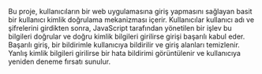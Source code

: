 Bu proje, kullanıcıların bir web uygulamasına giriş yapmasını sağlayan basit bir kullanıcı kimlik doğrulama mekanizması içerir. Kullanıcılar kullanıcı adı ve şifrelerini girdikten sonra, JavaScript tarafından yönetilen bir işlev bu bilgileri doğrular ve doğru kimlik bilgileri girilirse girişi başarılı kabul eder. Başarılı giriş, bir bildirimle kullanıcıya bildirilir ve giriş alanları temizlenir. Yanlış kimlik bilgileri girilirse bir hata bildirimi görüntülenir ve kullanıcıya yeniden deneme fırsatı sunulur.
